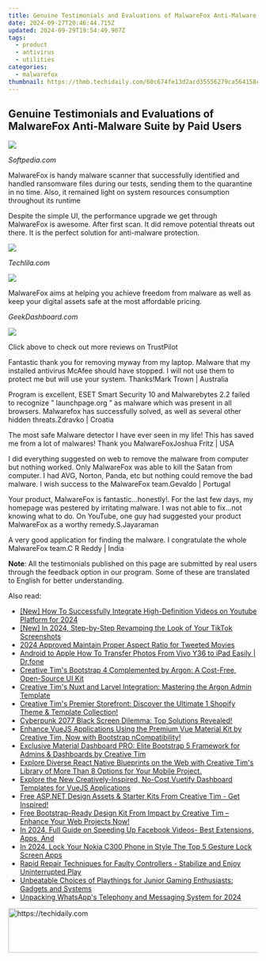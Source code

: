 ```yaml
---
title: Genuine Testimonials and Evaluations of MalwareFox Anti-Malware Suite by Paid Users
date: 2024-09-27T20:46:44.715Z
updated: 2024-09-29T19:54:49.907Z
tags:
  - product
  - antivirus
  - utilities
categories:
  - malwarefox
thumbnail: https://thmb.techidaily.com/60c674fe13d2acd35556279ca564158ce88f6acfb541643cb5f48b7273c16f81.jpg
---
```


## Genuine Testimonials and Evaluations of MalwareFox Anti-Malware Suite by Paid Users

![](https://www.malwarefox.com/wp-content/uploads/2017/05/softpedia_logo.png)

_Softpedia.com_

MalwareFox is handy malware scanner that successfully identified and handled ransomware files during our tests, sending them to the quarantine in no time. Also, it remained light on system resources consumption throughout its runtime

Despite the simple UI, the performance upgrade we get through MalwareFox is awesome. After first scan. It did remove potential threats out there. It is the perfect solution for anti-malware protection.

![](https://malwarefox.com/wp-content/uploads/2017/05/techlila-logo.png)

_Techlila.com_

![](https://malwarefox.com/wp-content/uploads/2017/05/geek_logo.jpg)

MalwareFox aims at helping you achieve freedom from malware as well as keep your digital assets safe at the most affordable pricing.

_GeekDashboard.com_

[![](https://www.malwarefox.com/wp-content/uploads/2019/03/trustpilot-logo-4stars.png)](https://www.trustpilot.com/review/www.malwarefox.com)

Click above to check out more reviews on TrustPilot

Fantastic thank you for removing myway from my laptop. Malware that my installed antivirus McAfee should have stopped. I will not use them to protect me but will use your system. Thanks!Mark Trown | Australia

Program is excellent, ESET Smart Security 10 and Malwarebytes 2.2 failed to recognize ” launchpage.org ” as malware which was present in all browsers. Malwarefox has successfully solved, as well as several other hidden threats.Zdravko | Croatia

The most safe Malware detector I have ever seen in my life! This has saved me from a lot of malwares! Thank you MalwareFoxJoshua Fritz | USA

I did everything suggested on web to remove the malware from computer but nothing worked. Only MalwareFox was able to kill the Satan from computer. I had AVG, Norton, Panda, etc but nothing could remove the bad malware. I wish success to the MalwareFox team.Gevaldo | Portugal

Your product, MalwareFox is fantastic…honestly!. For the last few days, my homepage was pestered by irritating malware. I was not able to fix…not knowing what to do. On YouTube, one guy had suggested your product MalwareFox as a worthy remedy.S.Jayaraman

A very good application for finding the malware. I congratulate the whole MalwareFox team.C R Reddy | India

**Note**: All the testimonials published on this page are submitted by real users through the feedback option in our program. Some of these are translated to English for better understanding.

<ins class="adsbygoogle"
     style="display:block"
     data-ad-format="autorelaxed"
     data-ad-client="ca-pub-7571918770474297"
     data-ad-slot="1223367746"></ins>

<ins class="adsbygoogle"
     style="display:block"
     data-ad-client="ca-pub-7571918770474297"
     data-ad-slot="8358498916"
     data-ad-format="auto"
     data-full-width-responsive="true"></ins>

<span class="atpl-alsoreadstyle">Also read:</span>
<div><ul>
<li><a href="https://eaxpv-info.techidaily.com/new-how-to-successfully-integrate-high-definition-videos-on-youtube-platform-for-2024/"><u>[New] How To Successfully Integrate High-Definition Videos on Youtube Platform for 2024</u></a></li>
<li><a href="https://tiktok-clips.techidaily.com/new-in-2024-step-by-step-revamping-the-look-of-your-tiktok-screenshots/"><u>[New] In 2024, Step-by-Step Revamping the Look of Your TikTok Screenshots</u></a></li>
<li><a href="https://twitter-videos.techidaily.com/2024-approved-maintain-proper-aspect-ratio-for-tweeted-movies/"><u>2024 Approved Maintain Proper Aspect Ratio for Tweeted Movies</u></a></li>
<li><a href="https://blog-min.techidaily.com/android-to-apple-how-to-transfer-photos-from-vivo-y36-to-ipad-easily-drfone-by-drfone-transfer-from-android-transfer-from-android/"><u>Android to Apple How To Transfer Photos From Vivo Y36 to iPad Easily | Dr.fone</u></a></li>
<li><a href="https://fox-search.techidaily.com/creative-tims-bootstrap-4-complemented-by-argon-a-cost-free-open-source-ui-kit/"><u>Creative Tim's Bootstrap 4 Complemented by Argon: A Cost-Free, Open-Source UI Kit</u></a></li>
<li><a href="https://fox-search.techidaily.com/creative-tims-nuxt-and-larvel-integration-mastering-the-argon-admin-template/"><u>Creative Tim's Nuxt and Larvel Integration: Mastering the Argon Admin Template</u></a></li>
<li><a href="https://fox-search.techidaily.com/creative-tims-premier-storefront-discover-the-ultimate-1-shopify-theme-and-template-collection/"><u>Creative Tim's Premier Storefront: Discover the Ultimate 1 Shopify Theme & Template Collection!</u></a></li>
<li><a href="https://win-blog.techidaily.com/cyberpunk-2077-black-screen-dilemma-top-solutions-revealed/"><u>Cyberpunk 2077 Black Screen Dilemma: Top Solutions Revealed!</u></a></li>
<li><a href="https://fox-search.techidaily.com/enhance-vuejs-applications-using-the-premium-vue-material-kit-by-creative-tim-now-with-bootstrap-ncompatibility/"><u>Enhance VueJS Applications Using the Premium Vue Material Kit by Creative Tim, Now with Bootstrap nCompatibility!</u></a></li>
<li><a href="https://fox-search.techidaily.com/exclusive-material-dashboard-pro-elite-bootstrap-5-framework-for-admins-and-dashboards-by-creative-tim/"><u>Exclusive Material Dashboard PRO: Elite Bootstrap 5 Framework for Admins & Dashboards by Creative Tim</u></a></li>
<li><a href="https://fox-search.techidaily.com/explore-diverse-react-native-blueprints-on-the-web-with-creative-tims-library-of-more-than-8-options-for-your-mobile-project/"><u>Explore Diverse React Native Blueprints on the Web with Creative Tim's Library of More Than 8 Options for Your Mobile Project.</u></a></li>
<li><a href="https://fox-search.techidaily.com/explore-the-new-creatively-inspired-no-cost-vuetify-dashboard-templates-for-vuejs-applications/"><u>Explore the New Creatively-Inspired, No-Cost Vuetify Dashboard Templates for VueJS Applications</u></a></li>
<li><a href="https://fox-search.techidaily.com/free-aspnet-design-assets-and-starter-kits-from-creative-tim-get-inspired/"><u>Free ASP.NET Design Assets & Starter Kits From Creative Tim - Get Inspired!</u></a></li>
<li><a href="https://fox-search.techidaily.com/free-bootstrap-ready-design-kit-from-impact-by-creative-tim-enhance-your-web-projects-now/"><u>Free Bootstrap-Ready Design Kit From Impact by Creative Tim – Enhance Your Web Projects Now!</u></a></li>
<li><a href="https://fox-helps.techidaily.com/in-2024-full-guide-on-speeding-up-facebook-videos-best-extensions-apps-and/"><u>In 2024, Full Guide on Speeding Up Facebook Videos- Best Extensions, Apps, And</u></a></li>
<li><a href="https://easy-unlock-android.techidaily.com/in-2024-lock-your-nokia-c300-phone-in-style-the-top-5-gesture-lock-screen-apps-by-drfone-android/"><u>In 2024, Lock Your Nokia C300 Phone in Style The Top 5 Gesture Lock Screen Apps</u></a></li>
<li><a href="https://win-able.techidaily.com/1723002212485-rapid-repair-techniques-for-faulty-controllers-stabilize-and-enjoy-uninterrupted-play/"><u>Rapid Repair Techniques for Faulty Controllers - Stabilize and Enjoy Uninterrupted Play</u></a></li>
<li><a href="https://technical-tips.techidaily.com/unbeatable-choices-of-playthings-for-junior-gaming-enthusiasts-gadgets-and-systems/"><u>Unbeatable Choices of Playthings for Junior Gaming Enthusiasts: Gadgets and Systems</u></a></li>
<li><a href="https://article-knowledge.techidaily.com/unpacking-whatsapps-telephony-and-messaging-system-for-2024/"><u>Unpacking WhatsApp's Telephony and Messaging System for 2024</u></a></li>
</ul></div>

<!-- affiliate ads begin -->
<a href="https://aligracehair.sjv.io/c/5597632/1975841/19272" target="_top" id="1975841">
  <img src="//a.impactradius-go.com/display-ad/19272-1975841" border="0" alt="https://techidaily.com" width="728" height="90"/>
</a>
<img height="0" width="0" src="https://aligracehair.sjv.io/i/5597632/1975841/19272" style="position:absolute;visibility:hidden;" border="0" />
<!-- affiliate ads end -->

